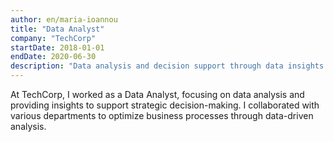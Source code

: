 ```yaml
---
author: en/maria-ioannou
title: "Data Analyst"
company: "TechCorp"
startDate: 2018-01-01
endDate: 2020-06-30
description: "Data analysis and decision support through data insights."
---
```


At TechCorp, I worked as a Data Analyst, focusing on data analysis and providing insights to support strategic decision-making. I collaborated with various departments to optimize business processes through data-driven analysis.
